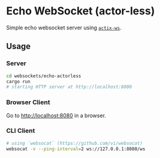 # Echo WebSocket (actor-less)

Simple echo websocket server using [`actix-ws`].

## Usage

### Server

```sh
cd websockets/echo-actorless
cargo run
# starting HTTP server at http://localhost:8080
```

### Browser Client

Go to <http://localhost:8080> in a browser.

### CLI Client

```sh
# using `websocat` (https://github.com/vi/websocat)
websocat -v --ping-interval=2 ws://127.0.0.1:8080/ws
```

[`actix-ws`]: https://crates.io/crates/actix-ws
